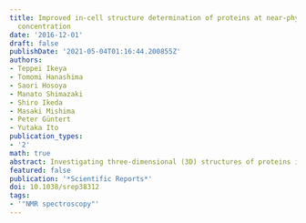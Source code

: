 ```yaml
---
title: Improved in-cell structure determination of proteins at near-physiological
  concentration
date: '2016-12-01'
draft: false
publishDate: '2021-05-04T01:16:44.200855Z'
authors:
- Teppei Ikeya
- Tomomi Hanashima
- Saori Hosoya
- Manato Shimazaki
- Shiro Ikeda
- Masaki Mishima
- Peter Güntert
- Yutaka Ito
publication_types:
- '2'
math: true
abstract: Investigating three-dimensional (3D) structures of proteins in living cells by in-cell nuclear magnetic resonance (NMR) spectroscopy opens an avenue towards understanding the structural basis of their functions and physical properties under physiological conditions inside cells. In-cell NMR provides data at atomic resolution non-invasively, and has been used to detect protein-protein interactions, thermodynamics of protein stability, the behavior of intrinsically disordered proteins, etc. in cells. However, so far only a single de novo 3D protein structure could be determined based on data derived only from in-cell NMR. Here we introduce methods that enable in-cell NMR protein structure determination for a larger number of proteins at concentrations that approach physiological ones. The new methods comprise (1) advances in the processing of non-uniformly sampled NMR data, which reduces the measurement time for the intrinsically short-lived in-cell NMR samples, (2) automatic chemical shift assignment for obtaining an optimal resonance assignment, and (3) structure refinement with Bayesian inference, which makes it possible to calculate accurate 3D protein structures from sparse data sets of conformational restraints. As an example application we determined the structure of the B1 domain of protein G at about 250$\mu$M concentration in living E. coli cells.
featured: false
publication: '*Scientific Reports*'
doi: 10.1038/srep38312
tags:
- '"NMR spectroscopy"'
---
```

